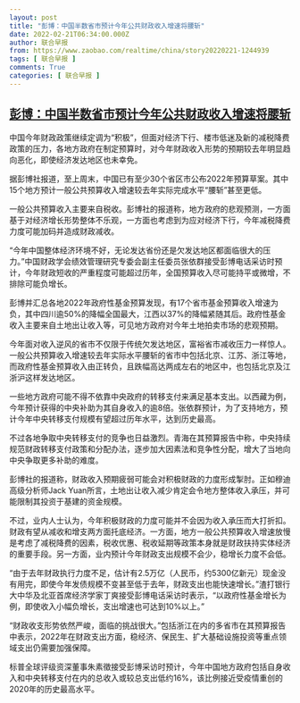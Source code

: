```yaml
---
layout: post
title: "彭博：中国半数省市预计今年公共财政收入增速将腰斩"
date: 2022-02-21T06:34:00.000Z
author: 联合早报
from: https://www.zaobao.com/realtime/china/story20220221-1244939
tags: [ 联合早报 ]
comments: True
categories: [ 联合早报 ]
---
```

<!--1645425240000-->
[彭博：中国半数省市预计今年公共财政收入增速将腰斩](https://www.zaobao.com/realtime/china/story20220221-1244939)
------

<div>
<p>中国今年财政政策继续定调为“积极”，但面对经济下行、楼市低迷及新的减税降费政策的压力，各地方政府在制定预算时，对今年财政收入形势的预期较去年明显趋向恶化，即使经济发达地区也未幸免。</p><p>据彭博社报道，至上周末，中国已有至少30个省区市公布2022年预算草案。其中15个地方预计一般公共预算收入增速较去年实际完成水平“腰斩”甚至更低。</p><p>一般公共预算收入主要来自税收。彭博社的报道称，地方政府的悲观预测，一方面基于对经济增长形势整体不乐观，一方面也考虑到为应对经济下行，今年减税降费力度可能加码并造成财政减收。</p><section id="imu"><div id="dfp-ad-imu1">        </div></section><p>“今年中国整体经济环境不好，无论发达省份还是欠发达地区都面临很大的压力。”中国财政学会绩效管理研究专委会副主任委员张依群接受彭博电话采访时预计，今年财政短收的严重程度可能超过历年，全国预算收入尽可能持平或微增，不排除可能负增长。</p><p>彭博并汇总各地2022年政府性基金预算发现，有17个省市基金预算收入增速为负，其中四川逾50%的降幅全国最大，江西以37%的降幅紧随其后。政府性基金收入主要来自土地出让收入等，可见地方政府对今年土地拍卖市场的悲观预期。</p><p>今年面对收入逆风的省市不仅限于传统欠发达地区，富裕省市减收压力一样惊人。一般公共预算收入增速较去年实际水平腰斩的省市中包括北京、江苏、浙江等地，而政府性基金预算收入由正转负，且跌幅高达两成左右的地区中，也包括北京及江浙沪这样发达地区。</p><div id="innity-in-post"></div><div id="dfp-ad-midarticlespecial">        </div><p>一些地方政府可能不得不依靠中央政府的转移支付来满足基本支出。以西藏为例，今年预计获得的中央补助为其自身收入的逾8倍。张依群预计，为了支持地方，预计今年中央转移支付规模有望超过历年水平，达到历史最高。</p><p>不过各地争取中央转移支付的竞争也日益激烈。青海在其预算报告中称，中央持续规范财政转移支付政策和分配办法，逐步加大因素法和竞争性分配，增大了当地向中央争取更多补助的难度。</p><p>彭博社的报道称，财政收入预期疲弱可能会对积极财政的力度形成掣肘。正如穆迪高级分析师Jack Yuan所言，土地出让收入减少肯定会令地方整体收入承压，并可能限制其投资于基建的资金规模。</p><p>不过，业内人士认为，今年积极财政的力度可能并不会因为收入承压而大打折扣。财政有望从减收和增支两方面托底经济。一方面，地方一般公共预算收入增速放慢是考虑了减税降费的因素，税收优惠、税收延期等政策本身就是财政扶持实体经济的重要手段。另一方面，业内预计今年财政支出规模不会少，稳增长力度不会低。</p><p>“由于去年财政执行力度不足，估计有2.5万亿（人民币，约5300亿新元）现金没有用完，即使今年发债规模不变甚至低于去年，财政支出也能快速增长。”渣打银行大中华及北亚首席经济学家丁爽接受彭博电话采访时表示，“以政府性基金增长为例，即使收入小幅负增长，支出增速也可达到10%以上。”</p><p>“财政收支形势依然严峻，面临的挑战很大。”包括浙江在内的多省市在其预算报告中表示，2022年在财政支出方面，稳经济、保民生、扩大基础设施投资等重点领域支出仍需要加强保障。</p><p>标普全球评级资深董事朱素徵接受彭博采访时预计，今年中国地方政府包括自身收入和中央转移支付在内的总收入或较总支出低约16%，该比例接近受疫情重创的2020年的历史最高水平。</p>      <div class="cx_paywall_placeholder" id="sph_cdp_40"></div>
</div>
